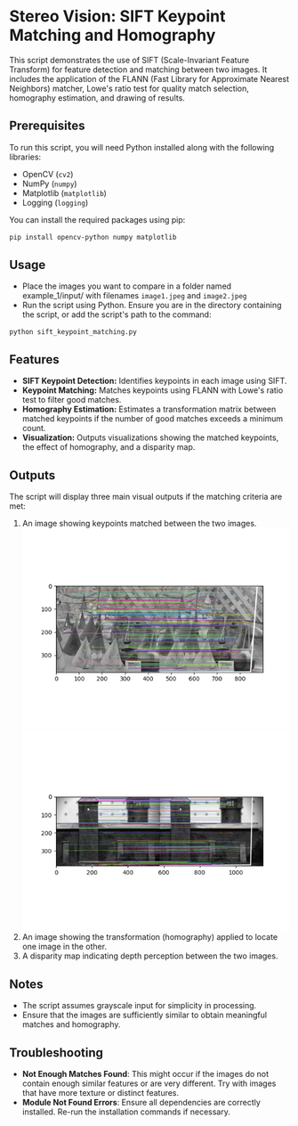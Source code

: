 # Stereo Vision: SIFT Keypoint Matching and Homography

This script demonstrates the use of SIFT (Scale-Invariant Feature Transform) for feature detection and matching between two images. It includes the application of the FLANN (Fast Library for Approximate Nearest Neighbors) matcher, Lowe's ratio test for quality match selection, homography estimation, and drawing of results.

## Prerequisites

To run this script, you will need Python installed along with the following libraries:
- OpenCV (`cv2`)
- NumPy (`numpy`)
- Matplotlib (`matplotlib`)
- Logging (`logging`)

You can install the required packages using pip:
```bash
pip install opencv-python numpy matplotlib
```
## Usage
- Place the images you want to compare in a folder named example_1/input/ with filenames ```image1.jpeg``` and ```image2.jpeg```
- Run the script using Python. Ensure you are in the directory containing the script, or add the script's path to the command:
```
python sift_keypoint_matching.py
```

## Features
- **SIFT Keypoint Detection:** Identifies keypoints in each image using SIFT.
- **Keypoint Matching:** Matches keypoints using FLANN with Lowe's ratio test to filter good matches.
- **Homography Estimation:** Estimates a transformation matrix between matched keypoints if the number of good matches exceeds a minimum count.
- **Visualization:** Outputs visualizations showing the matched keypoints, the effect of homography, and a disparity map.

## Outputs

The script will display three main visual outputs if the matching criteria are met:

1. An image showing keypoints matched between the two images.
   ![Example 1](example_1/results/Figure_1.png)     ![Example 2](example_2/results/Figure_1.png)
2. An image showing the transformation (homography) applied to locate one image in the other.
4. A disparity map indicating depth perception between the two images.

## Notes

- The script assumes grayscale input for simplicity in processing.
- Ensure that the images are sufficiently similar to obtain meaningful matches and homography.

## Troubleshooting

- **Not Enough Matches Found**: This might occur if the images do not contain enough similar features or are very different. Try with images that have more texture or distinct features.
- **Module Not Found Errors**: Ensure all dependencies are correctly installed. Re-run the installation commands if necessary.
